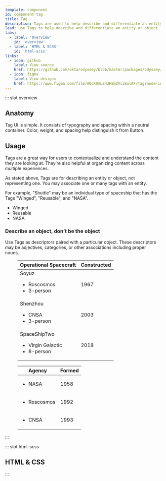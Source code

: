 ```yaml
---
template: component
id: component-tag
title: Tag
description: Tags are used to help describe and differentiate an entity or object.
lead: Use Tags to help describe and differentiate an entity or object. Think of them as “adjectives” in your UI toolbox that make navigating  and parsing content easier.
tabs:
  - label: 'Overview'
    id: 'overview'
  - label: 'HTML & SCSS'
    id: 'html-scss'
links:
  - icon: github
    label: View source
    href: https://github.com/okta/odyssey/blob/master/packages/odyssey/src/scss/components/_tag.scss
  - icon: figma
    label: View designs
    href: https://www.figma.com/file/AQcK0mLE4JHBm2Vci8ulAF/Tag?node-id=25%3A2
---
```


::: slot overview

## Anatomy

<Description>

Tag UI is simple. It consists of typography and spacing within a neutral container. Color, weight, and spacing help distinguish it from Button.

</Description>

<Anatomy img="/images/anatomy-tag.svg" />

## Usage

<Description>

Tags are a great way for users to contextualize and understand the content they are looking at. They’re also helpful at organizing content across multiple experiences.

As stated above, Tags are for describing an entity or object, not representing one. You may associate one or many tags with an entity.

For example, "Shuttle" may be an individual type of spaceship that has the Tags "Winged", "Reusable", and "NASA".

</Description>

<Visual>
  <ul class="ods-tag--list">
    <li class="ods-tag">Winged</li>
    <li class="ods-tag">Reusable</li>
    <li class="ods-tag">NASA</li>
  </ul>
</Visual>

### Describe an object, don’t be the object

<Description>

Use Tags as descriptors paired with a particular object. These descriptors may be adjectives, categories, or other associations including proper nouns.

</Description>

<Visual variant="positive">
  <figure class="ods-table--figure docskit-visual--wide">
    <table class="ods-table docskit-visual--wide">
      <thead>
        <tr>
          <th scope="column" class="is-ods-table-checkbox">
            Operational Spacecraft
          </th>
          <th scope="column" class="is-ods-table-num">
            Constructed
          </th>
        </tr>
      </thead>
      <tbody>
        <tr>
          <td>
            Soyuz
            <ul class="ods-tag--list">
                <li class="ods-tag">Roscosmos</li>
                <li class="ods-tag">3-person</li>
            </ul>
          </td>
          <td class="is-ods-table-num">1967</td>
        </tr>
        <tr>
          <td>
            Shenzhou
            <ul class="ods-tag--list">
                <li class="ods-tag">CNSA</li>
                <li class="ods-tag">3-person</li>
            </ul>
          </td>
          <td class="is-ods-table-num">
            2003
          </td>
        </tr>
        <tr>
          <td>
            SpaceShipTwo
            <ul class="ods-tag--list">
                <li class="ods-tag">Virgin Galactic</li>
                <li class="ods-tag">8-person</li>
            </ul>
          </td>
          <td class="is-ods-table-num">
            2018
          </td>
        </tr>
      </tbody>
    </table>
  </figure>
</Visual>

<Visual variant="negative">
  <figure class="ods-table--figure docskit-visual--wide">
    <table class="ods-table docskit-visual--wide">
      <thead>
        <tr>
          <th scope="column" class="is-ods-table-checkbox">
            Agency
          </th>
          <th scope="column" class="is-ods-table-num">
            Formed
          </th>
        </tr>
      </thead>
      <tbody>
        <tr>
          <td>
            <ul class="ods-tag--list">
              <li class="ods-tag">NASA</li>
            </ul>
          </td>
          <td class="is-ods-table-num">
            1958
          </td>
        </tr>
        <tr>
          <td>
            <ul class="ods-tag--list">
              <li class="ods-tag">Roscosmos</li>
            </ul>
          </td>
          <td class="is-ods-table-num">
            1992
          </td>
        </tr>
        <tr>
          <td>
            <ul class="ods-tag--list">
              <li class="ods-tag">CNSA</li>
            </ul>
          </td>
          <td class="is-ods-table-num">
            1993
          </td>
        </tr>
      </tbody>
    </table>
  </figure>
</Visual>

:::

::: slot html-scss
## HTML & CSS
:::
